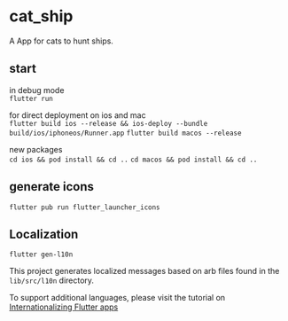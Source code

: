 # cat_ship

A App for cats to hunt ships.

## start 

in debug mode <br>
```flutter run```

for direct deployment on ios and mac<br>
```flutter build ios --release && ios-deploy --bundle build/ios/iphoneos/Runner.app```
```flutter build macos --release ```


new packages <br>
```cd ios && pod install && cd ..```
```cd macos && pod install && cd ..```

## generate icons
```flutter pub run flutter_launcher_icons```

## Localization

```flutter gen-l10n```

This project generates localized messages based on arb files found in
the `lib/src/l10n` directory.

To support additional languages, please visit the tutorial on
[Internationalizing Flutter
apps](https://flutter.dev/docs/development/accessibility-and-localization/internationalization)

